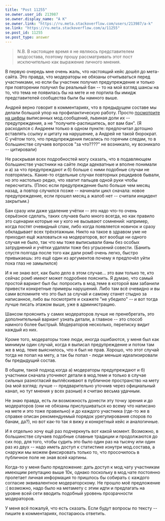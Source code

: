 ```yaml
---
title: "Post 11255"
se.owner.user_id: 213987
se.owner.display_name: "A K"
se.owner.link: "https://ru.meta.stackoverflow.com/users/213987/a-k"
se.link: "https://ru.meta.stackoverflow.com/a/11255"
se.post_id: 11255
se.post_type: answer
---
```

<blockquote>
<p>N.B. В настоящее время я не являюсь представителем модсостава, поэтому
прошу рассматривать этот пост исключительно как выражение личного мнения.</p>
</blockquote>
<p>В первую очередь мне очень жаль, что настоящий кейс дошёл до мета-сайта. Это правда, что модераторы не обязаны отчитываться перед участниками, но если бы участник получил предупреждение и только при повторении получил бы реальный бан -- то на мой взгляд шансы на то, что тема не появилась бы на мете и не портила бы имидж представителей сообщества были бы намного выше.</p>
<p>Андрей верно говорит в комментариях, что в предыдущем составе мы делали большой упор на профилактическую работу. Просто <a href="https://i.stack.imgur.com/ucz7r.png" rel="nofollow noreferrer">посмотрите на цифры</a> выписанных мод.сообщений, львиная доли их -- предупреждения, а не &quot;получите-распишитесь, вот вам бан&quot;. (Я расходился с Андреем только в одном пункте:  предпочитал дотошно вставлять ссылку и цитату на нарушение, а Андрей не такой бюрократ. С учётом того, что предупреждения писались по горячим следам, то в большинстве случаев вопросов &quot;за что????&quot; не возникало, ну возникало -- цитировали)</p>
<p>Не раскрывая всех подробностей могу сказать, что в подавляющем большинстве участники на сайте люди адекватные и вполне понимали и а) за что предупреждают и б) больше с ними подобные случаи не повторялись. Какие-то отдельные случаи повторных рецидивов бывали, но это настолько редко, что хватит пальцев одной руки чтобы пересчитать. (Плюс если предупреждение было больше чем месяц назад, а повтор случился позже -- начинали цикл сначала: новое предупреждение, если прошел месяц а жалоб нет -- считали инцидент закрытым.)</p>
<p>Бан сразу или даже удаление учётки -- это надо что-то очень серьёзное сделать, таких случаев было много всегда, но как правило это сценарии которые ни у кого не вызывают сомнений: например, когда постят очевидный спам, либо когда появляется новичок и сразу обкладывает всех трёхэтажным. Никто на такое в здравом уме не приходил ещё жаловаться на модераторов, вот вообще ни одного случая не было, так что мы тоже выписывали баны без особых затруднений и учётки удаляли тоже без угрызений совести. (Банить спустя полгода после того как дали ромб очень легко, быстро привыкаешь: это ещё один из аргументов почему я предпочёл уйти пока глаз не замылился)</p>
<p>И я не знаю вот, как было дело в этом случае... это вам только те, кто сейчас ромб имеют может подробнее пояснить. Я думаю, что самый простой вариант был бы: попросить в мод.теме в которой вам забанили привести конкретные примеры нарушений. Либо там всё очевидно и вы сами вспомните что это был за случай и самому станет стыдно за написанное, либо вы посмотрите и скажете &quot;не убедило&quot; -- и вот тогда лучше писать этажом выше, уже в администрацию.</p>
<p>Шансом прояснить у самих модераторов лучше не пренебрегать, это дополнительный вариант узнать детали, а главное -- это способ намного более быстрый. Модераторов несколько, переписку видит каждый из них.</p>
<p>Кроме того, модераторы тоже люди, иногда ошибаются, у меня был как минимум один случай, когда я выписал предупреждение и потом там же в мод. теме выяснилось, что я был не прав. Хорошо, что этот случай тогда не попал на мету, а так бы попал - люди меньше идеализировали бы предыдущий состав.</p>
<p>В общем, такой подход когда а) модераторы предупреждают и б) участники сначала уточняют детали в мод.теме и только в случае сильных разногласий выплёскивают в публичное пространство на мету (на мой взгляд: лучше -- предварительно уточнив через официальный канал, но тут мнения у всех разные) я считаю весьма удачным.</p>
<p>Не знаю правда, есть ли возможность донести эту точку зрения и до модераторов (они не обязаны прислушиваться ко всему что написано на мете и это тоже правильно) и до каждого участника (где-то же в справке описан рекомендуемый порядок урегулирования споров по банам, да?), но вот как-то так я вижу и конкретный кейс и аналогичные.</p>
<p>И я отдельно хочу ещё раз подчеркнуть вот какой момент. Возможно, в большинстве случаев подобные славные традиции и продолжаются до сих пор, для того, чтобы судить это было один раз на тысячу или один раз из двух -- надо иметь доступ к статистике изнутри мод.состава, а снаружи мы можем фиксировать только то, что просочилось в публичное поле не зная всей картины.</p>
<p>Когда-то у меня было предложение: дать доступ к мод.чату участникам имеющим репутацию выше 10к, однако поскольку в мод.чате постоянно пролетает личная информация то пришлось бы собирать с каждого согласие эквивалентное модераторскому. Не прошло моё предложение :( возможно, надо было на метамету с этим идти и предлагать на уровне всей сети вводить подобный уровень прозрачности модераторов.</p>
<p>У меня всё пожалуй, что есть сказать. Если будут вопросы по тексту -- пишите в комментариях, постараюсь ответить.</p>
